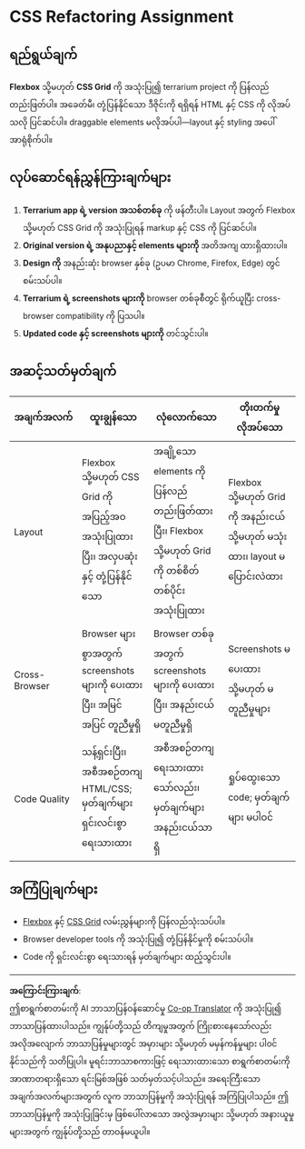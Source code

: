 <!--
CO_OP_TRANSLATOR_METADATA:
{
  "original_hash": "a212cc22a18eddf9046b7a16dfbafd8b",
  "translation_date": "2025-10-03T11:04:16+00:00",
  "source_file": "3-terrarium/2-intro-to-css/assignment.md",
  "language_code": "my"
}
-->
# CSS Refactoring Assignment

## ရည်ရွယ်ချက်

**Flexbox** သို့မဟုတ် **CSS Grid** ကို အသုံးပြု၍ terrarium project ကို ပြန်လည်တည်းဖြတ်ပါ။ အခေတ်မီ၊ တုံ့ပြန်နိုင်သော ဒီဇိုင်းကို ရရှိရန် HTML နှင့် CSS ကို လိုအပ်သလို ပြင်ဆင်ပါ။ draggable elements မလိုအပ်ပါ—layout နှင့် styling အပေါ် အာရုံစိုက်ပါ။

## လုပ်ဆောင်ရန်ညွှန်ကြားချက်များ

1. **Terrarium app ရဲ့ version အသစ်တစ်ခု** ကို ဖန်တီးပါ။ Layout အတွက် Flexbox သို့မဟုတ် CSS Grid ကို အသုံးပြုရန် markup နှင့် CSS ကို ပြင်ဆင်ပါ။
2. **Original version ရဲ့ အနုပညာနှင့် elements များကို** အတိအကျ ထားရှိထားပါ။
3. **Design ကို** အနည်းဆုံး browser နှစ်ခု (ဥပမာ Chrome, Firefox, Edge) တွင် စမ်းသပ်ပါ။
4. **Terrarium ရဲ့ screenshots များကို** browser တစ်ခုစီတွင် ရိုက်ယူပြီး cross-browser compatibility ကို ပြသပါ။
5. **Updated code နှင့် screenshots များကို** တင်သွင်းပါ။

## အဆင့်သတ်မှတ်ချက်

| အချက်အလက်   | ထူးချွန်သော                                                                 | လုံလောက်သော                              | တိုးတက်မှုလိုအပ်သော                      |
|------------|--------------------------------------------------------------------------|---------------------------------------|----------------------------------------|
| Layout     | Flexbox သို့မဟုတ် CSS Grid ကို အပြည့်အဝ အသုံးပြုထားပြီး၊ အလှပဆုံးနှင့် တုံ့ပြန်နိုင်သော | အချို့သော elements ကို ပြန်လည်တည်းဖြတ်ထားပြီး၊ Flexbox သို့မဟုတ် Grid ကို တစ်စိတ်တစ်ပိုင်း အသုံးပြုထား | Flexbox သို့မဟုတ် Grid ကို အနည်းငယ် သို့မဟုတ် မသုံးထား၊ layout မပြောင်းလဲထား |
| Cross-Browser | Browser များစွာအတွက် screenshots များကို ပေးထားပြီး၊ အမြင်အပြင် တူညီမှုရှိ      | Browser တစ်ခုအတွက် screenshots များကို ပေးထားပြီး၊ အနည်းငယ် မတူညီမှုရှိ | Screenshots မပေးထား သို့မဟုတ် မတူညီမှုများ |
| Code Quality | သန့်ရှင်းပြီး၊ အစီအစဉ်တကျ HTML/CSS; မှတ်ချက်များ ရှင်းလင်းစွာ ရေးသားထား                         | အစီအစဉ်တကျ ရေးသားထားသော်လည်း၊ မှတ်ချက်များ အနည်းငယ်သာ ရှိ        | ရှုပ်ထွေးသော code; မှတ်ချက်များ မပါဝင်      |

## အကြံပြုချက်များ

- [Flexbox](https://css-tricks.com/snippets/css/a-guide-to-flexbox/) နှင့် [CSS Grid](https://css-tricks.com/snippets/css/complete-guide-grid/) လမ်းညွှန်များကို ပြန်လည်သုံးသပ်ပါ။
- Browser developer tools ကို အသုံးပြု၍ တုံ့ပြန်နိုင်မှုကို စမ်းသပ်ပါ။
- Code ကို ရှင်းလင်းစွာ ရေးသားရန် မှတ်ချက်များ ထည့်သွင်းပါ။

---

**အကြောင်းကြားချက်**:  
ဤစာရွက်စာတမ်းကို AI ဘာသာပြန်ဝန်ဆောင်မှု [Co-op Translator](https://github.com/Azure/co-op-translator) ကို အသုံးပြု၍ ဘာသာပြန်ထားပါသည်။ ကျွန်ုပ်တို့သည် တိကျမှုအတွက် ကြိုးစားနေသော်လည်း အလိုအလျောက် ဘာသာပြန်မှုများတွင် အမှားများ သို့မဟုတ် မမှန်ကန်မှုများ ပါဝင်နိုင်သည်ကို သတိပြုပါ။ မူရင်းဘာသာစကားဖြင့် ရေးသားထားသော စာရွက်စာတမ်းကို အာဏာတရားရှိသော ရင်းမြစ်အဖြစ် သတ်မှတ်သင့်ပါသည်။ အရေးကြီးသော အချက်အလက်များအတွက် လူက ဘာသာပြန်မှုကို အသုံးပြုရန် အကြံပြုပါသည်။ ဤဘာသာပြန်မှုကို အသုံးပြုခြင်းမှ ဖြစ်ပေါ်လာသော အလွဲအမှားများ သို့မဟုတ် အနားယူမှုများအတွက် ကျွန်ုပ်တို့သည် တာဝန်မယူပါ။